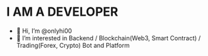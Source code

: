 # I AM A DEVELOPER

- 👋 Hi, I’m @onlyhi00
- 👀 I’m interested in Backend / Blockchain(Web3, Smart Contract) / Trading(Forex, Crypto) Bot and Platform
